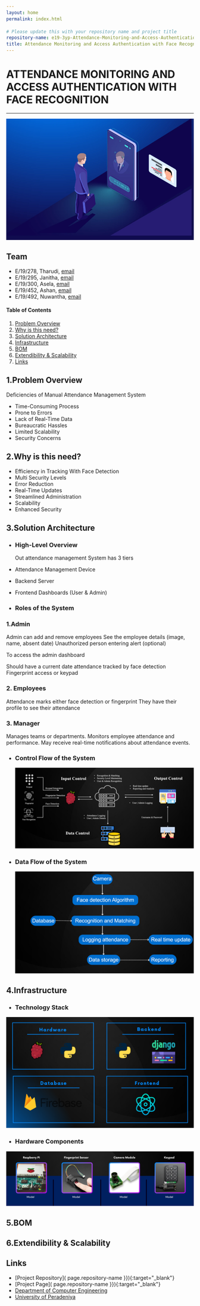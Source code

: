```yaml
---
layout: home
permalink: index.html

# Please update this with your repository name and project title
repository-name: e19-3yp-Attendance-Monitoring-and-Access-Authentication-with-Face-Recognition
title: Attendance Monitoring and Access Authentication with Face Recognition
---
```


[comment]: # "This is the standard layout for the project, but you can clean this and use your own template"

# ATTENDANCE MONITORING AND ACCESS AUTHENTICATION WITH FACE RECOGNITION 
---

![Face Recognition](../docs/images/facerecog.png)

## Team
-  E/19/278, Tharudi, [email](mailto:e19278@eng.pdn.ac.lk)
-  E/19/295, Janitha, [email](mailto:e19295@eng.pdn.ac.lk)
-  E/19/300, Asela, [email](mailto:e19300@eng.pdn.ac.lk)
-  E/19/452, Ashan, [email](mailto:e19452@eng.pdn.ac.lk)
-  E/19/492, Nuwantha, [email](mailto:e19492@eng.pdn.ac.lk)

<!-- Image (photo/drawing of the final hardware) should be here -->

<!-- This is a sample image, to show how to add images to your page. To learn more options, please refer [this](https://projects.ce.pdn.ac.lk/docs/faq/how-to-add-an-image/) -->

<!-- ![Sample Image](./images/sample.png) -->

#### Table of Contents
1. [Problem Overview](#problem-overview)
2. [Why is this need?](#detailed-budget)
3. [Solution Architecture](#solution-architecture)
4. [Infrastructure](#infrastructure)
5. [BOM](#bom)
6. [Extendibility & Scalability](#extendibility)
7. [Links](#links)

## 1.Problem Overview
Deficiencies of Manual Attendance Management System​
+ Time-Consuming Process​
+ Prone to Errors​
+ Lack of Real-Time Data​
+ Bureaucratic Hassles​
+ Limited Scalability​
+ Security Concerns​
 
## 2.Why is this need?
+ Efficiency in Tracking With Face Detection​
+ Multi Security Levels​
+ Error Reduction​
+ Real-Time Updates​
+ Streamlined Administration​
+ Scalability​
+ Enhanced Security
  
## 3.Solution Architecture
+ ###  High-Level Overview
  
  Out attendance management System has 3 tiers
+ Attendance Management Device
+ Backend Server
+ Frontend Dashboards (User & Admin)
  
+ ### Roles of the System


### 1.Admin
Admin can add and remove employees
See the employee details (image, name, absent date)
Unauthorized person entering alert (optional)

To access the admin dashboard

Should have a current date attendance tracked by face detection
Fingerprint access or keypad

### 2. Employees

Attendance marks either face detection or fingerprint
They have their profile to see their attendance


### 3. Manager
Manages teams or departments.
Monitors employee attendance and performance.
May receive real-time notifications about attendance events.


+ ### Control Flow of the System
  ![Control Flow](../docs/images/1.png)
+ ### Data Flow of the System
  ![Data Flow](../docs/images/2.png)

## 4.Infrastructure
+ ### Technology Stack
![Technology Stack](../docs/images/4.png)

+ ### Hardware Components
![](../docs/images/3.png)
## 5.BOM
## 6.Extendibility & Scalability

## Links

- [Project Repository]( page.repository-name }}){:target="_blank"}
- [Project Page]( page.repository-name }}){:target="_blank"}
- [Department of Computer Engineering](http://www.ce.pdn.ac.lk/)
- [University of Peradeniya](https://eng.pdn.ac.lk/)

[//]: # (Please refer this to learn more about Markdown syntax)
[//]: # (https://github.com/adam-p/markdown-here/wiki/Markdown-Cheatsheet)
